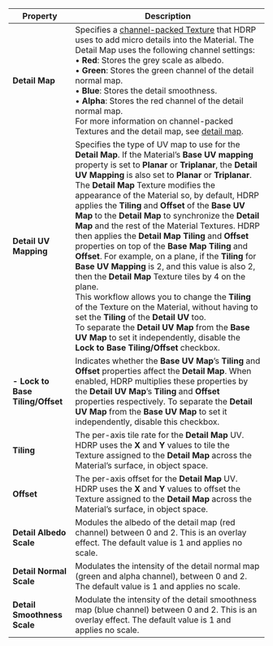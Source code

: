 | **Property**                     | **Description**                                              |
| -------------------------------- | ------------------------------------------------------------ |
| **Detail Map**                   | Specifies a [channel-packed Texture](../../Glossary.md#channel-packing) that HDRP uses to add micro details into the Material. The Detail Map uses the following channel settings:<br />&#8226; **Red**: Stores the grey scale as albedo.<br />&#8226; **Green**: Stores the green channel of the detail normal map.<br />&#8226; **Blue**: Stores the detail smoothness.<br />&#8226; **Alpha**: Stores the red channel of the detail normal map.<br />For more information on channel-packed Textures and the detail map, see [detail map](../../Mask-Map-and-Detail-Map.md#detail-map). |
| **Detail UV Mapping**            | Specifies the type of UV map to use for the **Detail Map**. If the Material’s **Base UV mapping** property is set to **Planar** or **Triplanar**, the **Detail UV Mapping** is also set to **Planar** or **Triplanar**.<br />The **Detail Map** Texture modifies the appearance of the Material so, by default, HDRP applies the **Tiling** and **Offset** of the **Base UV Map** to the **Detail Map** to synchronize the **Detail Map** and the rest of the Material Textures. HDRP then applies the **Detail Map** **Tiling** and **Offset** properties on top of the **Base Map Tiling** and **Offset**. For example, on a plane, if the **Tiling** for **Base UV Mapping** is 2, and this value is also 2, then the **Detail Map** Texture tiles by 4 on the plane.<br />This workflow allows you to change the **Tiling** of the Texture on the Material, without having to set the **Tiling** of the **Detail UV** too.<br />To separate the **Detail UV Map** from the **Base UV Map** to set it independently, disable the **Lock to Base Tiling/Offset** checkbox. |
| **- Lock to Base Tiling/Offset** | Indicates whether the **Base UV Map**’s **Tiling** and **Offset** properties affect the **Detail Map**. When enabled, HDRP multiplies these properties by the **Detail UV Map**’s **Tiling** and **Offset** properties respectively. To separate the **Detail UV Map** from the **Base UV Map** to set it independently, disable this checkbox. |
| **Tiling**                       | The per-axis tile rate for the **Detail Map** UV. HDRP uses the **X** and **Y** values to tile the Texture assigned to the **Detail Map** across the Material’s surface, in object space. |
| **Offset**                       | The per-axis offset for the **Detail Map** UV. HDRP uses the **X** and **Y** values to offset the Texture assigned to the **Detail Map** across the Material’s surface, in object space. |
| **Detail Albedo Scale**          | Modules the albedo of the detail map (red channel) between 0 and 2. This is an overlay effect. The default value is 1 and applies no scale. |
| **Detail Normal Scale**          | Modulates the intensity of the detail normal map (green and alpha channel), between 0 and 2. The default value is 1 and applies no scale. |
| **Detail Smoothness Scale**      | Modulate the intensity of the detail smoothness map (blue channel) between 0 and 2. This is an overlay effect. The default value is 1 and applies no scale. |
